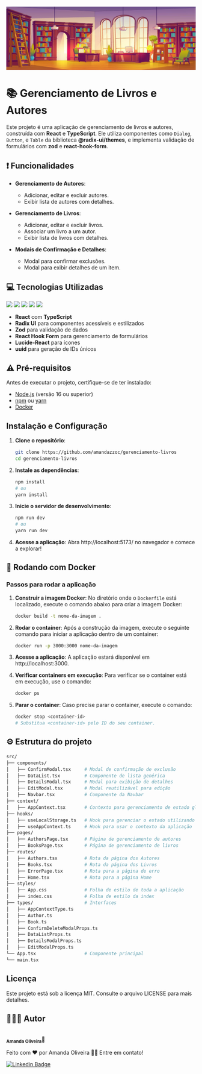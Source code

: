 ![Banner](public/banner.jpg)
# 📚 Gerenciamento de Livros e Autores

Este projeto é uma aplicação de gerenciamento de livros e autores, construída com **React** e **TypeScript**. Ele utiliza componentes como `Dialog`, `Button`, e `Table` da biblioteca **@radix-ui/themes**, e implementa validação de formulários com **zod** e **react-hook-form**.

## ❗ Funcionalidades

- **Gerenciamento de Autores**:
  - Adicionar, editar e excluir autores.
  - Exibir lista de autores com detalhes.

- **Gerenciamento de Livros**:
  - Adicionar, editar e excluir livros.
  - Associar um livro a um autor.
  - Exibir lista de livros com detalhes.

- **Modais de Confirmação e Detalhes**:
  - Modal para confirmar exclusões.
  - Modal para exibir detalhes de um item.

## 💻 Tecnologias Utilizadas
![](https://img.shields.io/badge/React-20232A?style=for-the-badge&logo=react&logoColor=61DAFB)
![](https://img.shields.io/badge/TypeScript-007ACC?style=for-the-badge&logo=typescript&logoColor=white)
![]( https://img.shields.io/badge/Zod-000000?style=for-the-badge&logo=zod&logoColor=3068B7)
![](https://img.shields.io/badge/Docker-2CA5E0?style=for-the-badge&logo=docker&logoColor=white)
![](https://img.shields.io/badge/npm-CB3837?style=for-the-badge&logo=npm&logoColor=white)
- **React** com **TypeScript**
- **Radix UI** para componentes acessíveis e estilizados
- **Zod** para validação de dados
- **React Hook Form** para gerenciamento de formulários
- **Lucide-React** para ícones
- **uuid** para geração de IDs únicos

## ⚠ Pré-requisitos

Antes de executar o projeto, certifique-se de ter instalado:

- [Node.js](https://nodejs.org) (versão 16 ou superior)
- [npm](https://www.npmjs.com/) ou [yarn](https://yarnpkg.com/)
- [Docker](https://www.docker.com/)


## Instalação e Configuração

1. **Clone o repositório**:
   ```bash
   git clone https://github.com/amandazzoc/gerenciamento-livros
   cd gerenciamento-livros
   ```
2. **Instale as dependências**:
   ```bash
   npm install
   # ou
   yarn install
   ```
3. **Inicie o servidor de desenvolvimento**:
   ```bash
   npm run dev
   # ou
   yarn run dev
   ```
4. **Acesse a aplicação**: Abra http://localhost:5173/ no navegador e comece a explorar!

## 🐳 Rodando com Docker

### Passos para rodar a aplicação

1. **Construir a imagem Docker**:
   No diretório onde o `Dockerfile` está localizado, execute o comando abaixo para criar a imagem Docker:

   ```bash
   docker build -t nome-da-imagem .
    ```
2. **Rodar o container**: Após a construção da imagem, execute o seguinte comando para iniciar a aplicação dentro de um container:
    ```bash
   docker run -p 3000:3000 nome-da-imagem
    ```
3. **Acesse a aplicação**: A aplicação estará disponível em http://localhost:3000.
4. **Verificar containers em execução**: Para verificar se o container está em execução, use o comando:
   ```bash
   docker ps
    ```
5. **Parar o container**: Caso precise parar o container, execute o comando:
    ```bash
   docker stop <container-id>
   # Substitua <container-id> pelo ID do seu container.
    ```

   
## ⚙ Estrutura do projeto
   ```bash
src/
├── components/
│   ├── ConfirmModal.tsx     # Modal de confirmação de exclusão
│   ├── DataList.tsx         # Componente de lista genérica
│   ├── DetailsModal.tsx     # Modal para exibição de detalhes
│   ├── EditModal.tsx        # Modal reutilizável para edição
│   ├── Navbar.tsx           # Componente da Navbar
├── context/
│   ├── AppContext.tsx       # Contexto para gerenciamento de estado global
├── hooks/                   
│   ├── useLocalStorage.ts   # Hook para gerenciar o estado utilizando o localStorage do navegador
│   ├── useAppContext.ts     # Hook para usar o contexto da aplicação
├── pages/
│   ├── AuthorsPage.tsx      # Página de gerenciamento de autores
│   ├── BooksPage.tsx        # Página de gerenciamento de livros
├── routes/
│   ├── Authors.tsx          # Rota da página dos Autores
│   ├── Books.tsx            # Rota da página dos Livros
│   ├── ErrorPage.tsx        # Rota para a página de erro
│   ├── Home.tsx             # Rota para a página Home
├── styles/
│   ├── App.css              # Folha de estilo de toda a aplicação
│   ├── index.css            # Folha de estilo da index
├── types/                   # Interfaces
│   ├── AppContextType.ts          
│   ├── Author.ts         
│   ├── Book.ts      
│   ├── ConfirmDeleteModalProps.ts     
│   ├── DataListProps.ts    
│   ├── DetailsModalProps.ts   
│   ├── EditModalProps.ts          
└── App.tsx                  # Componente principal
└── main.tsx                 
   ```

## Licença
 Este projeto está sob a licença MIT. Consulte o arquivo LICENSE para mais detalhes.

## 👩🏻‍💻 Autor
<img style="border-radius: 50%;" src="https://avatars.githubusercontent.com/u/100137341?v=4" width="100px;" alt=""/>
 <br />
 <sub><b>Amanda Oliveira</b></sub>🚀
 
Feito com ❤️ por Amanda Oliveira 👋🏽 Entre em contato!

[![Linkedin Badge](https://img.shields.io/badge/-Amanda-blue?style=flat-square&logo=Linkedin&logoColor=white&link=https://www.linkedin.com/in/amanda-oliveira-970410232/)](https://www.linkedin.com/in/amanda-oliveira-970410232/)

